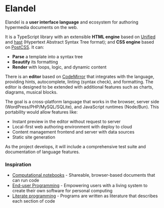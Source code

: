 # Elandel

Elandel is a **user interface language** and ecosystem for authoring hypermedia documents on the web.

It is a TypeScript library with an extensible **HTML engine** based on [Unified](https://unifiedjs.com/) and [hast](https://github.com/syntax-tree/hast) (Hypertext Abstract Syntax Tree format); and **CSS engine** based on [PostCSS](https://github.com/postcss/postcss). It can:

- **Parse** a template into a syntax tree
- **Beautify** its formatting
- **Render** with loops, logic, and dynamic content

There is an **editor** based on [CodeMirror](https://codemirror.net/) that integrates with the language, providing hints, autocomplete, linting (syntax check), and formatting. The editor is designed to be extended with additional features such as charts, diagrams, musical blocks.

The goal is a cross-platform language that works in the browser, server side (WordPress/PHP/MySQL/SQLite), and JavaScript runtimes (Node/Bun). This portability would allow features like:

- Instant preview in the editor without request to server
- Local-first web authoring environment with deploy to cloud
- Content management frontend and server with data sources
- Static site generation

As the project develops, it will include a comprehensive test suite and documentation of language features.

### Inspiration

- [Computational notebooks](https://maggieappleton.com/computational-notebooks) - Shareable, browser-based documents that can run code
- [End-user Programming](https://www.inkandswitch.com/end-user-programming/) - Empowering users with a living system to create their own software for personal computing
- [Literate programming](https://en.wikipedia.org/wiki/Literate_programming) - Programs are written as literature that describes each section of code
